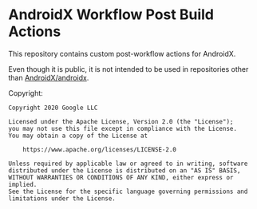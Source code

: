 # AndroidX Workflow Post Build Actions

This repository contains custom post-workflow actions for AndroidX.

Even though it is public, it is not intended to be used in repositories
other than [AndroidX/androidx](https://github.com/androidX/androidx).

Copyright:

    Copyright 2020 Google LLC

    Licensed under the Apache License, Version 2.0 (the "License");
    you may not use this file except in compliance with the License.
    You may obtain a copy of the License at

        https://www.apache.org/licenses/LICENSE-2.0

    Unless required by applicable law or agreed to in writing, software
    distributed under the License is distributed on an "AS IS" BASIS,
    WITHOUT WARRANTIES OR CONDITIONS OF ANY KIND, either express or implied.
    See the License for the specific language governing permissions and
    limitations under the License.